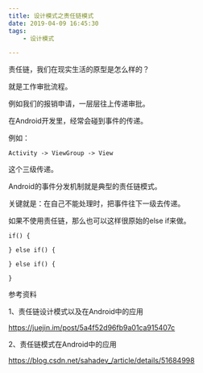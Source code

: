 ```yaml
---
title: 设计模式之责任链模式
date: 2019-04-09 16:45:30
tags:
	- 设计模式

---
```




责任链，我们在现实生活的原型是怎么样的？

就是工作审批流程。

例如我们的报销申请，一层层往上传递审批。

在Android开发里，经常会碰到事件的传递。

例如：

```
Activity -> ViewGroup -> View
```

这个三级传递。

Android的事件分发机制就是典型的责任链模式。



关键就是：在自己不能处理时，把事件往下一级去传递。

如果不使用责任链，那么也可以这样很原始的else if来做。

```
if() {
    
} else if() {
    
} else if() {
    
}
```





参考资料

1、责任链设计模式以及在Android中的应用

https://juejin.im/post/5a4f52d96fb9a01ca915407c

2、责任链模式在Android中的应用

https://blog.csdn.net/sahadev_/article/details/51684998